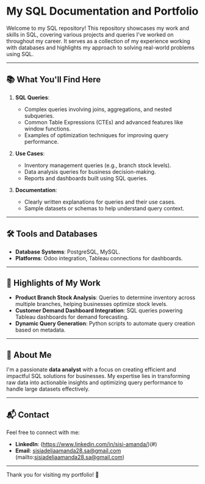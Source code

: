 # My SQL Documentation and Portfolio  

Welcome to my SQL repository! This repository showcases my work and skills in SQL, covering various projects and queries I've worked on throughout my career. It serves as a collection of my experience working with databases and highlights my approach to solving real-world problems using SQL.  

---

## 📚 What You'll Find Here  
1. **SQL Queries**:  
   - Complex queries involving joins, aggregations, and nested subqueries.  
   - Common Table Expressions (CTEs) and advanced features like window functions.  
   - Examples of optimization techniques for improving query performance.  

2. **Use Cases**:  
   - Inventory management queries (e.g., branch stock levels).  
   - Data analysis queries for business decision-making.  
   - Reports and dashboards built using SQL queries.  

3. **Documentation**:  
   - Clearly written explanations for queries and their use cases.  
   - Sample datasets or schemas to help understand query context.  

---

## 🛠️ Tools and Databases  
- **Database Systems**: PostgreSQL, MySQL.  
- **Platforms**: Odoo integration, Tableau connections for dashboards.  

---

## 📌 Highlights of My Work  
- **Product Branch Stock Analysis**: Queries to determine inventory across multiple branches, helping businesses optimize stock levels.  
- **Customer Demand Dashboard Integration**: SQL queries powering Tableau dashboards for demand forecasting.  
- **Dynamic Query Generation**: Python scripts to automate query creation based on metadata.  

---

## 🌱 About Me  
I'm a passionate **data analyst** with a focus on creating efficient and impactful SQL solutions for businesses. My expertise lies in transforming raw data into actionable insights and optimizing query performance to handle large datasets effectively.  

---

## 📬 Contact  
Feel free to connect with me:  
- **LinkedIn**: (https://www.linkedin.com/in/sisi-amanda/)(#)  
- **Email**: sisiadeliaamanda28.sa@gmail.com (mailto:sisiadeliaamanda28.sa@gmail.com)  

---

Thank you for visiting my portfolio! 🚀
